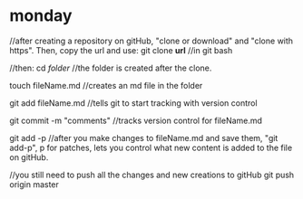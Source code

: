 # monday

//after creating a repository on gitHub, "clone or download" and "clone with https". Then, copy the url and use:
git clone __url__
//in git bash

//then:
cd _folder_
//the folder is created after the clone.

touch fileName.md
//creates an md file in the folder

git add fileName.md
//tells git to start tracking with version control

git commit -m "comments"
//tracks version control for fileName.md

git add -p
//after you make changes to fileName.md and save them, "git add-p", p for patches, lets you control what new content is added to the file on gitHub.

//you still need to push all the changes and new creations to gitHub
git push origin master
